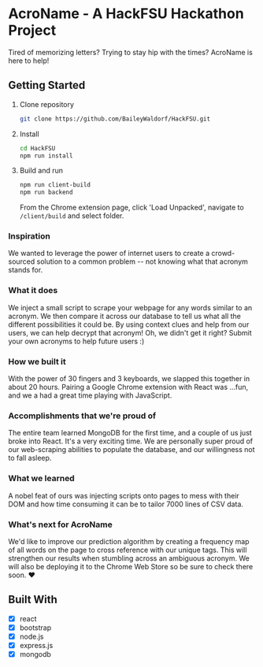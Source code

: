 # AcroName - A HackFSU Hackathon Project
Tired of memorizing letters? Trying to stay hip with the times? AcroName is here to help!

## Getting Started
1.  Clone repository
    ```bash
    git clone https://github.com/BaileyWaldorf/HackFSU.git
    ```

2.  Install
    ```bash
    cd HackFSU
    npm run install
    ```

3.  Build and run
    ```bash
    npm run client-build
    npm run backend
    ```
    From the Chrome extension page, click 'Load Unpacked', navigate to `/client/build` and select folder.

### Inspiration
We wanted to leverage the power of internet users to create a crowd-sourced solution to a common problem -- not knowing what that acronym stands for.

### What it does
We inject a small script to scrape your webpage for any words similar to an acronym. We then compare it across our database to tell us what all the different possibilities it could be. By using context clues and help from our users, we can help decrypt that acronym! Oh, we didn't get it right? Submit your own acronyms to help future users :)

### How we built it
With the power of 30 fingers and 3 keyboards, we slapped this together in about 20 hours. Pairing a Google Chrome extension with React was ...fun, and we a had a great time playing with JavaScript.

### Accomplishments that we're proud of
The entire team learned MongoDB for the first time, and a couple of us just broke into React. It's a very exciting time. We are personally super proud of our web-scraping abilities to populate the database, and our willingness not to fall asleep.

### What we learned
A nobel feat of ours was injecting scripts onto pages to mess with their DOM and how time consuming it can be to tailor 7000 lines of CSV data.

### What's next for AcroName
We'd like to improve our prediction algorithm by creating a frequency map of all words on the page to cross reference with our unique tags. This will strengthen our results when stumbling across an ambiguous acronym. We will also be deploying it to the Chrome Web Store so be sure to check there soon. ♥

## Built With
- [x] react
- [x] bootstrap
- [x] node.js
- [x] express.js
- [x] mongodb
